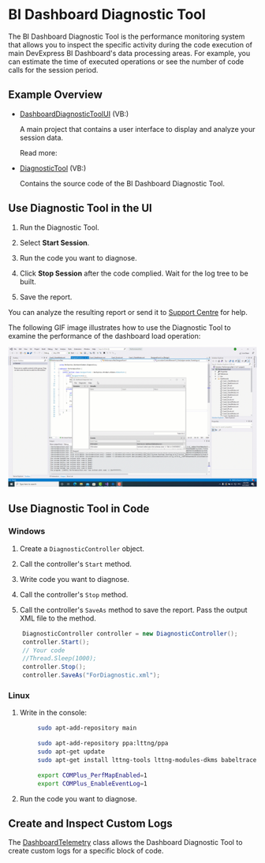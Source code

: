 # BI Dashboard Diagnostic Tool

The BI Dashboard Diagnostic Tool is the performance monitoring system that allows you to inspect the specific activity during the code execution of main DevExpress BI Dashboard's data processing areas. For example, you can estimate the time of executed operations or see the number of code calls for the session period. 

## Example Overview

- [DashboardDiagnosticToolUI](./DashboardDiagnosticToolUI) (VB:)

  A main project that contains a user interface to display and analyze your session data.

  Read more: 

- [DiagnosticTool](./DiagnosticTool) (VB:)

  Contains the source code of the BI Dashboard Diagnostic Tool.

## Use Diagnostic Tool in the UI

1. Run the Diagnostic Tool.

2. Select **Start Session**.

3. Run the code you want to diagnose.

4. Click **Stop Session** after the code complied. Wait for the log tree to be built.

5. Save the report.

You can analyze the resulting report or send it to [Support Centre](https://supportcenter.devexpress.com/ticket/list) for help.

The following GIF image illustrates how to use the Diagnostic Tool to examine the performance of the dashboard load operation:

![BI Dashboard Diagnostic Tool](./images/bi-dashboard-diagnostic-tool.gif)

## Use Diagnostic Tool in Code

### Windows

1. Create a  `DiagnosticController` object. 

2. Call the controller's `Start` method.

3. Write code you want to diagnose.

4. Call the controller's  `Stop` method.

5. Call the controller's `SaveAs` method to save the report. Pass the output XML file to the method.


``` C#
    DiagnosticController controller = new DiagnosticController();
    controller.Start();
    // Your code 
    //Thread.Sleep(1000);
    controller.Stop();
    controller.SaveAs("ForDiagnostic.xml");
```


### Linux

1. Write in the console:

   ``` Bash
        sudo apt-add-repository main
   ```

   ``` Bash
        sudo apt-add-repository ppa:lttng/ppa
        sudo apt-get update
        sudo apt-get install lttng-tools lttng-modules-dkms babeltrace2
   ```

   ``` Bash
        export COMPlus_PerfMapEnabled=1
        export COMPlus_EnableEventLog=1
   ```

3. Run the code you want to diagnose.

## Create and Inspect Custom Logs

The [DashboardTelemetry](https://docs.devexpress.com/CoreLibraries/DevExpress.DashboardCommon.Diagnostics.DashboardTelemetry) class allows the Dashboard Diagnostic Tool to create custom logs for a specific block of code.

